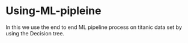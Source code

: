 # Using-ML-pipleine
In this we use the end to end ML pipeline process on titanic data set by using the Decision tree. 
